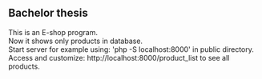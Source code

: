 ## Bachelor thesis 
This is an E-shop program.  
Now it shows only products in database.    
Start server for example using: 'php -S localhost:8000' in public directory.    
Access and customize: http://localhost:8000/product_list to see all products.